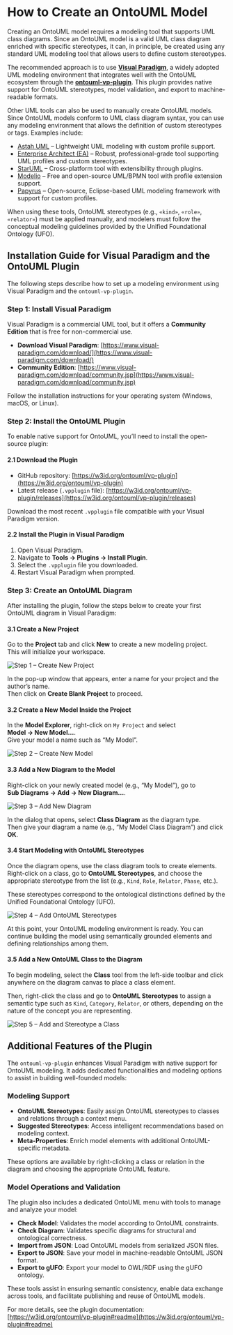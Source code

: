 # How to Create an OntoUML Model

Creating an OntoUML model requires a modeling tool that supports UML class diagrams. Since an OntoUML model is a valid UML class diagram enriched with specific stereotypes, it can, in principle, be created using any standard UML modeling tool that allows users to define custom stereotypes.

The recommended approach is to use [**Visual Paradigm**](https://www.visual-paradigm.com), a widely adopted UML modeling environment that integrates well with the OntoUML ecosystem through the [**ontouml-vp-plugin**](https://w3id.org/ontouml/vp-plugin). This plugin provides native support for OntoUML stereotypes, model validation, and export to machine-readable formats.

Other UML tools can also be used to manually create OntoUML models. Since OntoUML models conform to UML class diagram syntax, you can use any modeling environment that allows the definition of custom stereotypes or tags. Examples include:

- [Astah UML](https://astah.net/products/uml/) – Lightweight UML modeling with custom profile support.
- [Enterprise Architect (EA)](https://sparxsystems.com/products/ea/) – Robust, professional-grade tool supporting UML profiles and custom stereotypes.
- [StarUML](https://staruml.io) – Cross-platform tool with extensibility through plugins.
- [Modelio](https://www.modelio.org) – Free and open-source UML/BPMN tool with profile extension support.
- [Papyrus](https://www.eclipse.org/papyrus/) – Open-source, Eclipse-based UML modeling framework with support for custom profiles.

When using these tools, OntoUML stereotypes (e.g., `«kind»`, `«role»`, `«relator»`) must be applied manually, and modelers must follow the conceptual modeling guidelines provided by the Unified Foundational Ontology (UFO).

## Installation Guide for Visual Paradigm and the OntoUML Plugin

The following steps describe how to set up a modeling environment using Visual Paradigm and the `ontouml-vp-plugin`.

### Step 1: Install Visual Paradigm

Visual Paradigm is a commercial UML tool, but it offers a **Community Edition** that is free for non-commercial use.

- **Download Visual Paradigm**: [https://www.visual-paradigm.com/download/](https://www.visual-paradigm.com/download/)
- **Community Edition**: [https://www.visual-paradigm.com/download/community.jsp](https://www.visual-paradigm.com/download/community.jsp)

Follow the installation instructions for your operating system (Windows, macOS, or Linux).

### Step 2: Install the OntoUML Plugin

To enable native support for OntoUML, you’ll need to install the open-source plugin:

#### 2.1 Download the Plugin

- GitHub repository: [https://w3id.org/ontouml/vp-plugin](https://w3id.org/ontouml/vp-plugin)
- Latest release (`.vpplugin` file): [https://w3id.org/ontouml/vp-plugin/releases](https://w3id.org/ontouml/vp-plugin/releases)

Download the most recent `.vpplugin` file compatible with your Visual Paradigm version.

#### 2.2 Install the Plugin in Visual Paradigm

1. Open Visual Paradigm.
2. Navigate to **Tools → Plugins → Install Plugin**.
3. Select the `.vpplugin` file you downloaded.
4. Restart Visual Paradigm when prompted.

### Step 3: Create an OntoUML Diagram

After installing the plugin, follow the steps below to create your first OntoUML diagram in Visual Paradigm:

#### 3.1 Create a New Project

Go to the **Project** tab and click **New** to create a new modeling project.  
This will initialize your workspace.

![Step 1 – Create New Project](./assets/images/vp-step1.png)

In the pop-up window that appears, enter a name for your project and the author’s name.  
Then click on **Create Blank Project** to proceed.

#### 3.2 Create a New Model Inside the Project

In the **Model Explorer**, right-click on `My Project` and select  
**Model → New Model…**.  
Give your model a name such as “My Model”.

![Step 2 – Create New Model](./assets/images/vp-step2.png)

#### 3.3 Add a New Diagram to the Model

Right-click on your newly created model (e.g., “My Model”), go to  
**Sub Diagrams → Add → New Diagram…**.

![Step 3 – Add New Diagram](./assets/images/vp-step3.png)

In the dialog that opens, select **Class Diagram** as the diagram type.  
Then give your diagram a name (e.g., “My Model Class Diagram”) and click **OK**.

#### 3.4 Start Modeling with OntoUML Stereotypes

Once the diagram opens, use the class diagram tools to create elements.  
Right-click on a class, go to **OntoUML Stereotypes**, and choose the appropriate stereotype from the list (e.g., `Kind`, `Role`, `Relator`, `Phase`, etc.).

These stereotypes correspond to the ontological distinctions defined by the Unified Foundational Ontology (UFO).

![Step 4 – Add OntoUML Stereotypes](./assets/images/vp-step4.png)

At this point, your OntoUML modeling environment is ready. You can continue building the model using semantically grounded elements and defining relationships among them.

#### 3.5 Add a New OntoUML Class to the Diagram

To begin modeling, select the **Class** tool from the left-side toolbar and click anywhere on the diagram canvas to place a class element.

Then, right-click the class and go to **OntoUML Stereotypes** to assign a semantic type such as `Kind`, `Category`, `Relator`, or others, depending on the nature of the concept you are representing.

![Step 5 – Add and Stereotype a Class](./assets/images/vp-step5.png)

## Additional Features of the Plugin

The `ontouml-vp-plugin` enhances Visual Paradigm with native support for OntoUML modeling. It adds dedicated functionalities and modeling options to assist in building well-founded models:

### Modeling Support

- **OntoUML Stereotypes**: Easily assign OntoUML stereotypes to classes and relations through a context menu.
- **Suggested Stereotypes**: Access intelligent recommendations based on modeling context.
- **Meta-Properties**: Enrich model elements with additional OntoUML-specific metadata.

These options are available by right-clicking a class or relation in the diagram and choosing the appropriate OntoUML feature.

### Model Operations and Validation

The plugin also includes a dedicated OntoUML menu with tools to manage and analyze your model:

- **Check Model**: Validates the model according to OntoUML constraints.
- **Check Diagram**: Validates specific diagrams for structural and ontological correctness.
- **Import from JSON**: Load OntoUML models from serialized JSON files.
- **Export to JSON**: Save your model in machine-readable OntoUML JSON format.
- **Export to gUFO**: Export your model to OWL/RDF using the gUFO ontology.

These tools assist in ensuring semantic consistency, enable data exchange across tools, and facilitate publishing and reuse of OntoUML models.

For more details, see the plugin documentation:  
[https://w3id.org/ontouml/vp-plugin#readme](https://w3id.org/ontouml/vp-plugin#readme)
